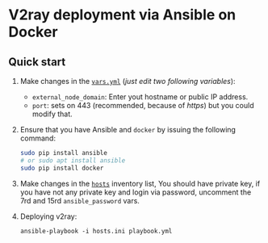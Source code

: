# V2ray deployment via Ansible on Docker

## Quick start

1. Make changes in the [`vars.yml`](./vars.yml) (_just edit two following variables_):
   * `external_node_domain`: Enter yout hostname or public IP address.
   * `port`: sets on 443 (recommended, because of _https_) but you could modify that.

2. Ensure that you have Ansible and `docker` by issuing the following command:
   ```bash
   sudo pip install ansible
   # or sudo apt install ansible
   sudo pip install docker
   ```

3. Make changes in the [`hosts`](./hosts) inventory list, You should have private key, if you have not any private key and login via password, uncomment the 7rd and 15rd `ansible_password` vars.

4. Deploying v2ray:
   ```
   ansible-playbook -i hosts.ini playbook.yml
   ```